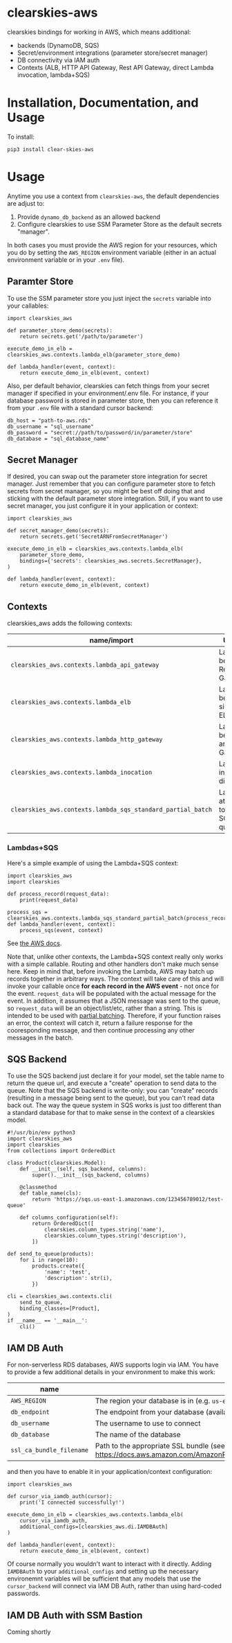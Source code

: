 # clearskies-aws

clearskies bindings for working in AWS, which means additional:

 - backends (DynamoDB, SQS)
 - Secret/environment integrations (parameter store/secret manager)
 - DB connectivity via IAM auth
 - Contexts (ALB, HTTP API Gateway, Rest API Gateway, direct Lambda invocation, lambda+SQS)

# Installation, Documentation, and Usage

To install:

```
pip3 install clear-skies-aws
```

# Usage

Anytime you use a context from `clearskies-aws`, the default dependencies are adjust to:

 1. Provide `dynamo_db_backend` as an allowed backend
 2. Configure clearskies to use SSM Parameter Store as the default secrets "manager".

In both cases you must provide the AWS region for your resources, which you do by setting the `AWS_REGION` environment variable (either in an actual environment variable or in your `.env` file).

## Paramter Store

To use the SSM parameter store you just inject the `secrets` variable into your callables:

```
import clearskies_aws

def parameter_store_demo(secrets):
    return secrets.get('/path/to/parameter')

execute_demo_in_elb = clearskies_aws.contexts.lambda_elb(parameter_store_demo)

def lambda_handler(event, context):
    return execute_demo_in_elb(event, context)
```

Also, per default behavior, clearskies can fetch things from your secret manager if specified in your environment/.env file.  For instance, if your database password is stored in parameter store, then you can reference it from your `.env` file with a standard cursor backend:

```
db_host = "path-to-aws.rds"
db_username = "sql_username"
db_password = "secret://path/to/password/in/parameter/store"
db_database = "sql_database_name"
```

## Secret Manager

If desired, you can swap out the parameter store integration for secret manager.  Just remember that you can configure parameter store to fetch secrets from secret manager, so you might be best off doing that and sticking with the default parameter store integration.  Still, if you want to use secret manager, you just configure it in your application or context:

```
import clearskies_aws

def secret_manager_demo(secrets):
    return secrets.get('SecretARNFromSecretManager')

execute_demo_in_elb = clearskies_aws.contexts.lambda_elb(
    parameter_store_demo,
    bindings={'secrets': clearskies_aws.secrets.SecretManager},
)

def lambda_handler(event, context):
    return execute_demo_in_elb(event, context)
```

## Contexts

clearskies_aws adds the following contexts:

| name/import                                                 | Usage                             |
|-------------------------------------------------------------|-----------------------------------|
| `clearskies_aws.contexts.lambda_api_gateway`                | Lambdas behind a Rest API Gateway |
| `clearskies_aws.contexts.lambda_elb`                        | Lambdas behind a simple ELB/ALB   |
| `clearskies_aws.contexts.lambda_http_gateway`               | Lambdas behind an HTTP Gateway    |
| `clearskies_aws.contexts.lambda_inocation`                  | Lambdas invoked directly          |
| `clearskies_aws.contexts.lambda_sqs_standard_partial_batch` | Lambdas attached to an SQS queue  |

### Lambdas+SQS

Here's a simple example of using the Lambda+SQS context:

```
import clearskies_aws
import clearskies

def process_record(request_data):
    print(request_data)

process_sqs = clearskies_aws.contexts.lambda_sqs_standard_partial_batch(process_record)
def lambda_handler(event, context):
    process_sqs(event, context)
```

See [the AWS docs](https://docs.aws.amazon.com/lambda/latest/dg/with-sqs.html).

Note that, unlike other contexts, the Lambda+SQS context really only works with a simple callable.  Routing and other handlers don't make much sense here.  Keep in mind that, before invoking the Lambda, AWS may batch up records together in arbitrary ways.  The context will take care of this and will invoke your callable once **for each record in the AWS event** - not once for the event.  `request_data` will be populated with the actual message for the event.  In addition, it assumes that a JSON message was sent to the queue, so `request_data` will be an object/list/etc, rather than a string.  This is intended to be used with [partial batching](https://docs.aws.amazon.com/lambda/latest/dg/with-sqs.html#services-sqs-batchfailurereporting).  Therefore, if your function raises an error, the context will catch it, return a failure response for the cooresponding message, and then continue processing any other messages in the batch.

## SQS Backend

To use the SQS backend just declare it for your model, set the table name to return the queue url, and execute a "create" operation to send data to the queue.  Note that the SQS backend is write-only: you can "create" records (resulting in a message being sent to the queue), but you can't read data back out.  The way the queue system in SQS works is just too different than a standard database for that to make sense in the context of a clearskies model.

```
#!/usr/bin/env python3
import clearskies_aws
import clearskies
from collections import OrderedDict

class Product(clearskies.Model):
    def __init__(self, sqs_backend, columns):
        super().__init__(sqs_backend, columns)

    @classmethod
    def table_name(cls):
        return 'https://sqs.us-east-1.amazonaws.com/123456789012/test-queue'

    def columns_configuration(self):
        return OrderedDict([
            clearskies.column_types.string('name'),
            clearskies.column_types.string('description'),
        ])

def send_to_queue(products):
    for i in range(10):
        products.create({
            'name': 'test',
            'description': str(i),
        })

cli = clearskies_aws.contexts.cli(
    send_to_queue,
    binding_classes=[Product],
)
if __name__ == '__main__':
    cli()
```

## IAM DB Auth

For non-serverless RDS databases, AWS supports login via IAM.  You have to provide a few additional details in your environment to make this work:

| name                     | value                                                                                                                 |
|--------------------------|-----------------------------------------------------------------------------------------------------------------------|
| `AWS_REGION`             | The region your database is in (e.g. `us-east-1`)                                                                     |
| `db_endpoint`            | The endpoint from your database (available in RDS)                                                                    |
| `db_username`            | The username to use to connect                                                                                        |
| `db_database`            | The name of the database                                                                                              |
| `ssl_ca_bundle_filename` | Path to the appropriate SSL bundle (see https://docs.aws.amazon.com/AmazonRDS/latest/UserGuide/UsingWithRDS.SSL.html) |

and then you have to enable it in your application/context configuration:

```
import clearskies_aws

def cursor_via_iamdb_auth(cursor):
    print('I connected successfully!')

execute_demo_in_elb = clearskies_aws.contexts.lambda_elb(
    cursor_via_iamdb_auth,
    additional_configs=[clearskies_aws.di.IAMDBAuth]
)

def lambda_handler(event, context):
    return execute_demo_in_elb(event, context)
```

Of course normally you wouldn't want to interact with it directly.  Adding `IAMDBAuth` to your `additional_configs` and setting up the necessary environemnt variables will be sufficient that any models that use the `cursor_backend` will connect via IAM DB Auth, rather than using hard-coded passwords.

## IAM DB Auth with SSM Bastion

Coming shortly
